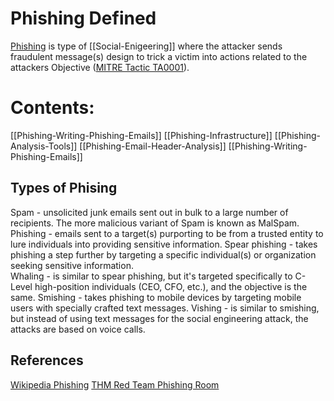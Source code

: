 # Phishing Defined

[Phishing](https://en.wikipedia.org/wiki/Phishing) is type of [[Social-Enigeering]] where the attacker sends fraudulent message(s) design to trick a victim into actions related to the attackers Objective ([MITRE Tactic TA0001](https://attack.mitre.org/tactics/TA0001/)).

# Contents:

[[Phishing-Writing-Phishing-Emails]]
[[Phishing-Infrastructure]]
[[Phishing-Analysis-Tools]]
[[Phishing-Email-Header-Analysis]]
[[Phishing-Writing-Phishing-Emails]]


## Types of Phising

Spam - unsolicited junk emails sent out in bulk to a large number of recipients. The more malicious variant of Spam is known as MalSpam.
Phishing -  emails sent to a target(s) purporting to be from a trusted entity to lure individuals into providing sensitive information. 
Spear phishing - takes phishing a step further by targeting a specific individual(s) or organization seeking sensitive information.  
Whaling - is similar to spear phishing, but it's targeted specifically to C-Level high-position individuals (CEO, CFO, etc.), and the objective is the same. 
Smishing - takes phishing to mobile devices by targeting mobile users with specially crafted text messages. 
Vishing - is similar to smishing, but instead of using text messages for the social engineering attack, the attacks are based on voice calls. 



## References

[Wikipedia Phishing](https://en.wikipedia.org/wiki/Phishing)
[THM Red Team Phishing Room](https://tryhackme.com/room/phishingyl)



